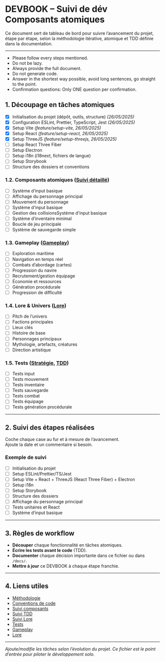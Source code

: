 # DEVBOOK – Suivi de dév Composants atomiques

Ce document sert de tableau de bord pour suivre l’avancement du projet, étape par étape, selon la méthodologie itérative, atomique et TDD définie dans la documentation.

---

- Please follow every steps mentioned.
- Do not be lazy.
- Always provide the full document.
- Do not generate code.
- Answer in the shortest way possible, avoid long sentences, go straight to the point.
- Confirmation questions: Only ONE question per confirmation.

## 1. Découpage en tâches atomiques

- [x] Initialisation du projet (dépôt, outils, structure) _(26/05/2025)_
- [x] Configuration ESLint, Prettier, TypeScript, Jest _(26/05/2025)_
- [x] Setup Vite _(feature/setup-vite, 26/05/2025)_
- [x] Setup React _(feature/setup-react, 26/05/2025)_
- [x] Setup ThreeJS _(feature/setup-threejs, 26/05/2025)_
- [ ] Setup React Three Fiber
- [ ] Setup Electron
- [ ] Setup i18n (i18next, fichiers de langue)
- [ ] Setup Storybook
- [ ] Structure des dossiers et conventions

### 1.2. Composants atomiques ([Suivi détaillé](./docs/Suivi/01_TODO_Composants.md))

- [ ] Système d’input basique
- [ ] Affichage du personnage principal
- [ ] Mouvement du personnage
- [ ] Système d'input basique
- [ ] Gestion des collisionsSystème d'input basique
- [ ] Système d’inventaire minimal
- [ ] Boucle de jeu principale
- [ ] Système de sauvegarde simple

### 1.3. Gameplay ([Gameplay](./docs/Gameplay/README.md))

- [ ] Exploration maritime
- [ ] Navigation en temps réel
- [ ] Combats d’abordage (cartes)
- [ ] Progression du navire
- [ ] Recrutement/gestion équipage
- [ ] Économie et ressources
- [ ] Génération procédurale
- [ ] Progression de difficulté

### 1.4. Lore & Univers ([Lore](./docs/Lore/))

- [ ] Pitch de l’univers
- [ ] Factions principales
- [ ] Lieux clés
- [ ] Histoire de base
- [ ] Personnages principaux
- [ ] Mythologie, artefacts, créatures
- [ ] Direction artistique

### 1.5. Tests ([Stratégie](./docs/Tests/README.md), [TDD](./docs/Suivi/02_TODO_TDD.md))

- [ ] Tests input
- [ ] Tests mouvement
- [ ] Tests inventaire
- [ ] Tests sauvegarde
- [ ] Tests combat
- [ ] Tests équipage
- [ ] Tests génération procédurale

---

## 2. Suivi des étapes réalisées

Coche chaque case au fur et à mesure de l’avancement.  
Ajoute la date et un commentaire si besoin.

### Exemple de suivi

- [ ] Initialisation du projet
- [ ] Setup ESLint/Prettier/TS/Jest
- [ ] Setup Vite + React + ThreeJS (React Three Fiber) + Electron
- [ ] Setup i18n
- [ ] Setup Storybook
- [ ] Structure des dossiers
- [ ] Affichage du personnage principal
- [ ] Tests unitaires et React
- [ ] Système d’input basique

---

## 3. Règles de workflow

- **Découper** chaque fonctionnalité en tâches atomiques.
- **Écrire les tests avant le code** (TDD).
- **Documenter** chaque décision importante dans ce fichier ou dans `/docs/`.
- **Mettre à jour** ce DEVBOOK à chaque étape franchie.

---

## 4. Liens utiles

- [Méthodologie](./docs/METHODOLOGIE.md)
- [Conventions de code](./docs/CONVENTIONS.md)
- [Suivi composants](./docs/Suivi/01_TODO_Composants.md)
- [Suivi TDD](./docs/Suivi/02_TODO_TDD.md)
- [Suivi Lore](./docs/Suivi/03_TODO_Lore.md)
- [Tests](./docs/Tests/README.md)
- [Gameplay](./docs/Gameplay/README.md)
- [Lore](./docs/Lore/)

---

_Ajoute/modifie les tâches selon l’évolution du projet. Ce fichier est le point d’entrée pour piloter le développement solo._

